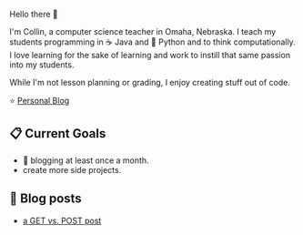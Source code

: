 Hello there 👋

I'm Collin, a computer science teacher in Omaha, Nebraska. I teach my students programming in ☕ Java and 🐍 Python and to think computationally.  I love learning for the sake of learning and work to instill that same passion into my students.  

While I'm not lesson planning or grading, I enjoy creating stuff out of code.  

:star: [Personal Blog](collinholmquist.github.io)

## 📋 Current Goals 

- :calendar: blogging at least once a month.  
- create more side projects.  

## :green_book: Blog posts
- [a GET vs. POST post](https://collinholmquist.github.io/posts/getvpost/)
